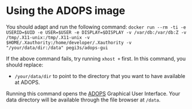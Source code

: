 # Using the ADOPS image
You should adapt and run the following command: `docker run --rm -ti -e USERID=$UID -e USER=$USER -e DISPLAY=$DISPLAY -v /var/db:/var/db:Z -v /tmp/.X11-unix:/tmp/.X11-unix -v $HOME/.Xauthority:/home/developer/.Xauthority -v "/your/data/dir:/data" pegi3s/adops-gui`

If the above command fails, try running `xhost +` first. In this command, you should replace:
- `/your/data/dir` to point to the directory that you want to have available at ADOPS.

Running this command opens the [ADOPS](http://sing-group.org/ADOPS/) Graphical User Interface. Your data directory will be available through the file browser at `/data`.